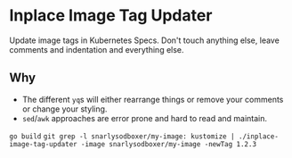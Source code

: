 # Inplace Image Tag Updater

Update image tags in Kubernetes Specs.
Don't touch anything else, leave comments and indentation and everything else.

## Why
* The different `yq`s will either rearrange things or remove your comments or change your styling.
* `sed`/`awk` approaches are error prone and hard to read and maintain.

`go build`
`git grep -l snarlysodboxer/my-image: kustomize | ./inplace-image-tag-updater -image snarlysodboxer/my-image -newTag 1.2.3`
